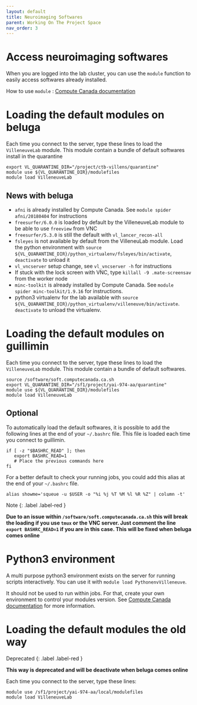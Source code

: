 ```yaml
---
layout: default
title: Neuroimaging Softwares
parent: Working On The Project Space
nav_order: 3
---
```


# Access neuroimaging softwares

When you are logged into the lab cluster, you can use the `module` function to easily access softwares already installed.

How to use `module` : [Compute Canada documentation][modules-doc]

# Loading the default modules on beluga

Each time you connect to the server, type these lines to load the `VilleneuveLab` module. This module contain a bundle of default softwares install in the quarantine

```
export VL_QUARANTINE_DIR="/project/ctb-villens/quarantine"
module use ${VL_QUARANTINE_DIR}/modulefiles
module load VilleneuveLab
```

## News with beluga

- `afni` is already installed by Compute Canada. See `module spider afni/20180404` for instructions
- `freesurfer/6.0.0` is loaded by default by the VilleneuveLab module to be able to use `freeview` from VNC
- `freesurfer/5.3.0` is still the default with `vl_lancer_recon-all`
- `fsleyes` is not available by default from the VilleneuLab module. Load the python environment with `source ${VL_QUARANTINE_DIR}/python_virtualenv/fsleyes/bin/activate`, `deactivate` to unload it
- `vl_vncserver` setup change, see `vl_vncserver -h` for instructions
- If stuck with the lock screen with VNC, type `killall -9 .mate-screensav` from the worker node
- `minc-toolkit` is already installed by Compute Canada. See `module spider minc-toolkit/1.9.16` for instructions.
- python3 virtualenv for the lab available with `source ${VL_QUARANTINE_DIR}/python_virtualenv/villeneuve/bin/activate`. `deactivate` to unload the virtualenv.


# Loading the default modules on guillimin

Each time you connect to the server, type these lines to load the `VilleneuveLab` module. This module contain a bundle of default softwares.

```
source /software/soft.computecanada.ca.sh
export VL_QUARANTINE_DIR="/sf1/project/yai-974-aa/quarantine"
module use ${VL_QUARANTINE_DIR}/modulefiles
module load VilleneuveLab
```

## Optional

To automatically load the default softwares, it is possible to add the following lines at the end of your `~/.bashrc` file. This file is loaded each time you connect to guillimin.

```
if [ -z "$BASHRC_READ" ]; then
   export BASHRC_READ=1
   # Place the previous commands here
fi
```

For a better default to check your running jobs, you could add this alias at the end of your `~/.bashrc` file.

`alias showme='squeue -u $USER -o "%i %j %T %M %l %R %Z" | column -t'`

Note
{: .label .label-red }

**Due to an issue within `/software/soft.computecanada.ca.sh` this will break the loading if you use `tmux` or the VNC server. Just comment the line `export BASHRC_READ=1` if you are in this case. This will be fixed when beluga comes online**

# Python3 environment

A multi purpose python3 environment exists on the server for running scripts interactively. You can use it with `module load PythonenvVilleneuve`.

It should not be used to run within jobs. For that, create your own environment to control your modules version. See [Compute Canada documentation][python-doc] for more information.

# Loading the default modules the old way

Deprecated
{: .label .label-red }

**This way is deprecated and will be deactivate when beluga comes online**

Each time you connect to the server, type these lines:

```
module use /sf1/project/yai-974-aa/local/modulefiles
module load VilleneuveLab
```

[modules-doc]: https://docs.computecanada.ca/wiki/Utiliser_des_modules/en
[python-doc]: https://docs.computecanada.ca/wiki/Python
